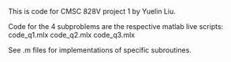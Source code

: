 This is code for CMSC 828V project 1 by Yuelin Liu.

Code for the 4 subproblems are the respective matlab live scripts:
code_q1.mlx
code_q2.mlx
code_q3.mlx

See .m files for implementations of specific subroutines.
